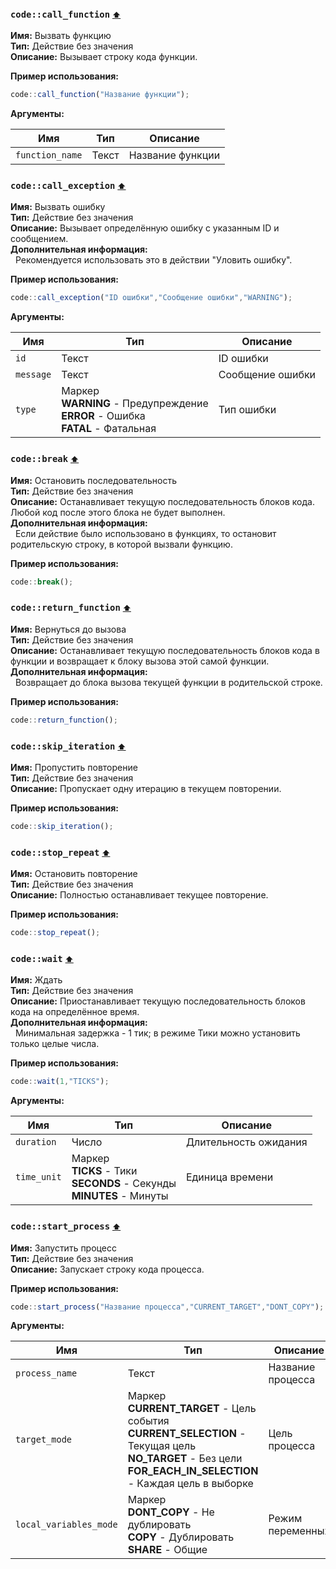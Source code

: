 <h3 id=call_function>
  <code>code::call_function</code>
  <a href="#" style="font-size: 12px; margin-left:">⬆️</a>
</h3>

**Имя:** Вызвать функцию\
**Тип:** Действие без значения\
**Описание:** Вызывает строку кода функции.

**Пример использования:** 
```ts
code::call_function("Название функции");
```

**Аргументы:**

| **Имя**         | **Тип** | **Описание**     |
| --------------- | ------- | ---------------- |
| `function_name` | Текст   | Название функции |
<h3 id=control_call_exception>
  <code>code::call_exception</code>
  <a href="#" style="font-size: 12px; margin-left:">⬆️</a>
</h3>

**Имя:** Вызвать ошибку\
**Тип:** Действие без значения\
**Описание:** Вызывает определённую ошибку с указанным ID и сообщением.\
**Дополнительная информация:**\
&nbsp;&nbsp;Рекомендуется использовать это в действии "Уловить ошибку".

**Пример использования:** 
```ts
code::call_exception("ID ошибки","Сообщение ошибки","WARNING");
```

**Аргументы:**

| **Имя**   | **Тип**                                                                                  | **Описание**     |
| --------- | ---------------------------------------------------------------------------------------- | ---------------- |
| `id`      | Текст                                                                                    | ID ошибки        |
| `message` | Текст                                                                                    | Сообщение ошибки |
| `type`    | Маркер<br/>**WARNING** - Предупреждение<br/>**ERROR** - Ошибка<br/>**FATAL** - Фатальная | Тип ошибки       |
<h3 id=control_end_thread>
  <code>code::break</code>
  <a href="#" style="font-size: 12px; margin-left:">⬆️</a>
</h3>

**Имя:** Остановить последовательность\
**Тип:** Действие без значения\
**Описание:** Останавливает текущую последовательность блоков кода. Любой код после этого блока не будет выполнен.\
**Дополнительная информация:**\
&nbsp;&nbsp;Если действие было использовано в функциях, то остановит родительскую строку, в которой вызвали функцию.

**Пример использования:** 
```ts
code::break();
```

<h3 id=control_return_function>
  <code>code::return_function</code>
  <a href="#" style="font-size: 12px; margin-left:">⬆️</a>
</h3>

**Имя:** Вернуться до вызова\
**Тип:** Действие без значения\
**Описание:** Останавливает текущую последовательность блоков кода в функции и возвращает к блоку вызова этой самой функции.\
**Дополнительная информация:**\
&nbsp;&nbsp;Возвращает до блока вызова текущей функции в родительской строке.

**Пример использования:** 
```ts
code::return_function();
```

<h3 id=control_skip_iteration>
  <code>code::skip_iteration</code>
  <a href="#" style="font-size: 12px; margin-left:">⬆️</a>
</h3>

**Имя:** Пропустить повторение\
**Тип:** Действие без значения\
**Описание:** Пропускает одну итерацию в текущем повторении.

**Пример использования:** 
```ts
code::skip_iteration();
```

<h3 id=control_stop_repeat>
  <code>code::stop_repeat</code>
  <a href="#" style="font-size: 12px; margin-left:">⬆️</a>
</h3>

**Имя:** Остановить повторение\
**Тип:** Действие без значения\
**Описание:** Полностью останавливает текущее повторение.

**Пример использования:** 
```ts
code::stop_repeat();
```

<h3 id=control_wait>
  <code>code::wait</code>
  <a href="#" style="font-size: 12px; margin-left:">⬆️</a>
</h3>

**Имя:** Ждать\
**Тип:** Действие без значения\
**Описание:** Приостанавливает текущую последовательность блоков кода на определённое время.\
**Дополнительная информация:**\
&nbsp;&nbsp;Минимальная задержка - 1 тик; в режиме Тики можно установить только целые числа.

**Пример использования:** 
```ts
code::wait(1,"TICKS");
```

**Аргументы:**

| **Имя**     | **Тип**                                                                        | **Описание**          |
| ----------- | ------------------------------------------------------------------------------ | --------------------- |
| `duration`  | Число                                                                          | Длительность ожидания |
| `time_unit` | Маркер<br/>**TICKS** - Тики<br/>**SECONDS** - Секунды<br/>**MINUTES** - Минуты | Единица времени       |
<h3 id=start_process>
  <code>code::start_process</code>
  <a href="#" style="font-size: 12px; margin-left:">⬆️</a>
</h3>

**Имя:** Запустить процесс\
**Тип:** Действие без значения\
**Описание:** Запускает строку кода процесса.

**Пример использования:** 
```ts
code::start_process("Название процесса","CURRENT_TARGET","DONT_COPY");
```

**Аргументы:**

| **Имя**                | **Тип**                                                                                                                                                                  | **Описание**      |
| ---------------------- | ------------------------------------------------------------------------------------------------------------------------------------------------------------------------ | ----------------- |
| `process_name`         | Текст                                                                                                                                                                    | Название процесса |
| `target_mode`          | Маркер<br/>**CURRENT_TARGET** - Цель события<br/>**CURRENT_SELECTION** - Текущая цель<br/>**NO_TARGET** - Без цели<br/>**FOR_EACH_IN_SELECTION** - Каждая цель в выборке | Цель процесса     |
| `local_variables_mode` | Маркер<br/>**DONT_COPY** - Не дублировать<br/>**COPY** - Дублировать<br/>**SHARE** - Общие                                                                               | Режим переменных  |
